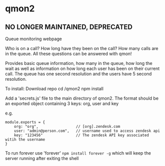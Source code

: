 # qmon2
## NO LONGER MAINTAINED, DEPRECATED
Queue monitoring webpage

Who is on a call? How long have they been on the call? How many calls are in the queue. All these questions can be answered with qmon!

Provides basic queue information, how many in the queue, how long the wait as well as information on how long each user has been on their current call. The queue has one second resolution and the users have 5 second resolution.


To install:
Download repo
cd /qmon2
npm install

Add a 'secrets.js' file to the main directory of qmon2. The format should be an exported object containing 3 keys: org, user and key

e.g.
```
module.exports = {
	org: "org", 				// [org].zendesk.com
	user: "admin@person.com", 	// username used to access zendesk api
	key: "123456" 				// The zendesk API key associated witih the username
}
```
To run forever use 'forever' `npm install forever -g` which will keep the server running after exiting the shell
